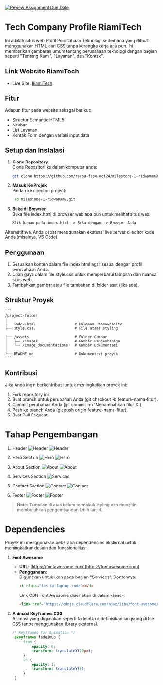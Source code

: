 [![Review Assignment Due Date](https://classroom.github.com/assets/deadline-readme-button-22041afd0340ce965d47ae6ef1cefeee28c7c493a6346c4f15d667ab976d596c.svg)](https://classroom.github.com/a/dyiPpHu0)


# Tech Company Profile RiamiTech

Ini adalah situs web Profil Perusahaan Teknologi sederhana yang dibuat menggunakan HTML dan CSS tanpa kerangka kerja apa pun. Ini memberikan gambaran umum tentang perusahaan teknologi dengan bagian seperti "Tentang Kami", "Layanan", dan "Kontak".

## Link Website RiamiTech
- Live Site: [RiamiTech](https://dapurku.site/).

## Fitur

Adapun fitur pada website sebagai berikut:

- Structur Semantic HTML5
- Navbar
- List Layanan
- Kontak Form dengan variasi input data

## Setup dan Instalasi

1. **Clone Repository**  
   Clone Repositori ke dalam komputer anda:  
   ```bash  
   git clone https://github.com/revou-fsse-oct24/milestone-1-ridwanam9.git   
2. **Masuk Ke Projek**  
   Pindah ke directori project:  
   ```bash  
    cd milestone-1-ridwanam9.git   

3. **Buka di Browser**  
   Buka file index.html di browser web apa pun untuk melihat situs web:  
    ```plaintext
    Klik kanan pada index.html -> Buka dengan -> Browser Anda 

Alternatifnya, Anda dapat menggunakan ekstensi live server di editor kode Anda (misalnya, VS Code).

## Penggunaan

1. Sesuaikan konten dalam file index.html agar sesuai dengan profil perusahaan Anda.
2. Ubah gaya dalam file style.css untuk memperbarui tampilan dan nuansa situs web.
3. Tambahkan gambar atau file tambahan di folder aset (jika ada).

## Struktur Proyek

    ```
    /project-folder
    │
    ├── index.html                  # Halaman utamawebsite
    ├── style.css                   # File utama styling

    ├── /assets                     # Folder Gambar 
    │   ├── /images                 # Gambar Pengembanagn
    │   └── /image_documentations   # Gambar Dokumentasi
    │
    └── README.md                   # Dokumentasi proyek
    ```


## Kontribusi

Jika Anda ingin berkontribusi untuk meningkatkan proyek ini:

1. Fork repository ini.
2. Buat branch untuk perubahan Anda (git checkout -b feature-nama-fitur).
3. Commit perubahan Anda (git commit -m 'Menambahkan fitur X').
4. Push ke branch Anda (git push origin feature-nama-fitur).
5. Buat Pull Request.


# Tahap Pengembangan

1. Header
![Header](assets/images/header_code.png)
![Header](assets/images/header.png)


2. Hero Section
![Hero](assets/images/herocode.png)
![Hero](assets/images/hero.png)

3. About Section
![About](assets/images/aboutcode.png)
![About](assets/images/about.png)

4. Services Section
![Services](assets/images/servicescode.png)

5. Contact Section
![Contact](assets/images/contactcode.png)
![Contact](assets/images/contact.png)

6. Footer
![Footer](assets/images/footercode.png)
![Footer](assets/images/footer.png)

> Note: Tampilan di atas belum termasuk styling dan mungkin membutuhkan pengembangan lebih lanjut.

# Dependencies
Proyek ini menggunakan beberapa dependencies eksternal untuk meningkatkan desain dan fungsionalitas:

1. **Font Awesome**  
   - **URL**: [https://fontawesome.com](https://fontawesome.com)  
   - **Penggunaan**:  
     Digunakan untuk ikon pada bagian "Services". Contohnya:
     ```html
     <i class="fas fa-laptop-code"></i>
     ```
     Link CDN Font Awesome disertakan di dalam `<head>`:
     ```html
     <link href="https://cdnjs.cloudflare.com/ajax/libs/font-awesome/6.0.0/css/all.min.css" rel="stylesheet">
     ```

2. **Animasi Keyframes CSS**  
   Animasi yang digunakan seperti fadeInUp didefinisikan langsung di file CSS tanpa menggunakan library eksternal.
   ```css
   /* Keyframes for Animation */
    @keyframes fadeInUp {
        from {
            opacity: 0;
            transform: translateY(20px);
        }
        to {
            opacity: 1;
            transform: translateY(0);
        }
    }


